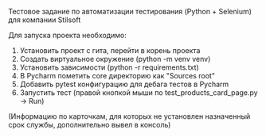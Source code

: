 Тестовое задание по автоматизации тестирования (Python + Selenium) для компании Stilsoft

Для запуска проекта необходимо:

1. Установить проект с гита, перейти в корень проекта
2. Создать виртуальное окружение (python -m venv venv)
3. Установить зависимости (python -r requirements.txt)
4. В Pycharm пометить core директорию как "Sources root"
5. Добавить pytest конфигурацию для дебага тестов в Pycharm
6. Запустить тест (правой кнопкой мыши по test_products_card_page.py -> Run)


(Информацию по карточкам, для которых не установлен назначенный срок службы, дополнительно вывел в консоль)